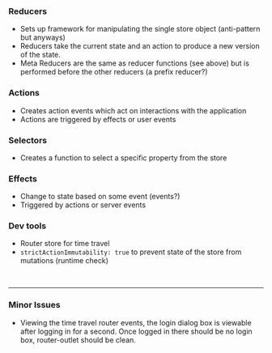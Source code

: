 ### Reducers

- Sets up framework for manipulating the single store object (anti-pattern but anyways)
- Reducers take the current state and an action to produce a new version of the state.
- Meta Reducers are the same as reducer functions (see above) but is performed before the other reducers (a prefix reducer?)

### Actions

- Creates action events which act on interactions with the application
- Actions are triggered by effects or user events

### Selectors

- Creates a function to select a specific property from the store

### Effects

- Change to state based on some event (events?)
- Triggered by actions or server events

### Dev tools

- Router store for time travel
- `strictActionImmutability: true` to prevent state of the store from mutations (runtime check)

<br />
<hr />

### Minor Issues

- Viewing the time travel router events, the login dialog box is viewable after logging in for a second. Once logged in there
  should be no login box, router-outlet should be clean.
